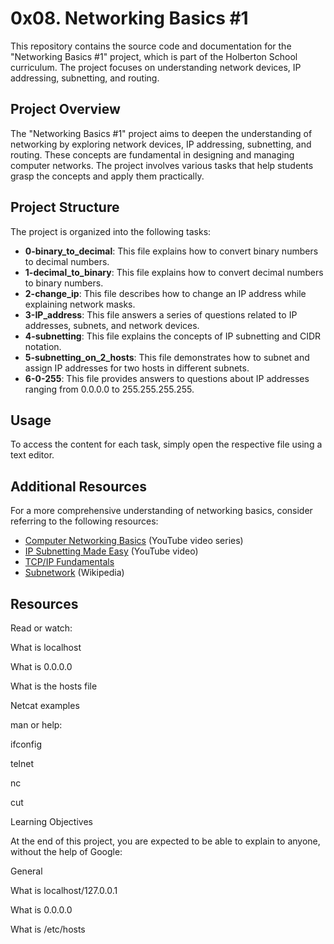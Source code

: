 # 0x08. Networking Basics #1

This repository contains the source code and documentation for the "Networking Basics #1" project, which is part of the Holberton School curriculum. The project focuses on understanding network devices, IP addressing, subnetting, and routing.

## Project Overview

The "Networking Basics #1" project aims to deepen the understanding of networking by exploring network devices, IP addressing, subnetting, and routing. These concepts are fundamental in designing and managing computer networks. The project involves various tasks that help students grasp the concepts and apply them practically.

## Project Structure

The project is organized into the following tasks:

- **0-binary_to_decimal**: This file explains how to convert binary numbers to decimal numbers.
- **1-decimal_to_binary**: This file explains how to convert decimal numbers to binary numbers.
- **2-change_ip**: This file describes how to change an IP address while explaining network masks.
- **3-IP_address**: This file answers a series of questions related to IP addresses, subnets, and network devices.
- **4-subnetting**: This file explains the concepts of IP subnetting and CIDR notation.
- **5-subnetting_on_2_hosts**: This file demonstrates how to subnet and assign IP addresses for two hosts in different subnets.
- **6-0-255**: This file provides answers to questions about IP addresses ranging from 0.0.0.0 to 255.255.255.255.

## Usage

To access the content for each task, simply open the respective file using a text editor.

## Additional Resources

For a more comprehensive understanding of networking basics, consider referring to the following resources:

- [Computer Networking Basics](https://www.youtube.com/watch?v=3QhU9jd03a0) (YouTube video series)
- [IP Subnetting Made Easy](https://www.youtube.com/watch?v=EkNq4TrHP_U) (YouTube video)
- [TCP/IP Fundamentals](https://www.ibm.com/docs/en/i/7.4?topic=tcp-ip-fundamentals)
- [Subnetwork](https://en.wikipedia.org/wiki/Subnetwork) (Wikipedia)

## Resources

Read or watch:



What is localhost

What is 0.0.0.0

What is the hosts file

Netcat examples

man or help:



ifconfig

telnet

nc

cut

Learning Objectives

At the end of this project, you are expected to be able to explain to anyone, without the help of Google:



General

What is localhost/127.0.0.1

What is 0.0.0.0

What is /etc/hosts
